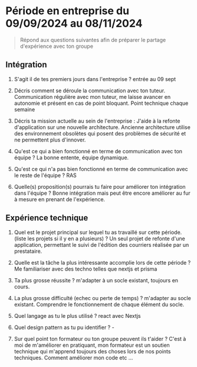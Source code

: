 # Période en entreprise du 09/09/2024 au 08/11/2024

> Répond aux questions suivantes afin de préparer le partage d'expérience avec ton groupe

## Intégration

1. S'agit il de tes premiers jours dans l'entreprise ? entrée au 09 sept

2. Décris comment se déroule la communication avec ton tuteur. Communication régulière avec mon tuteur, me laisse avancer en autonomie et présent en cas de point bloquant. Point technique chaque semaine

3. Décris ta mission actuelle au sein de l'entreprise : J'aide à la refonte d'application sur une nouvelle architecture. Ancienne architecture utilise des environnement obsolètes qui posent des problèmes de sécurité et ne permettent plus d'innover.

4. Qu'est ce qui a bien fonctionné en terme de communication avec ton équipe ? La bonne entente, équipe dynamique.

5. Qu'est ce qui n'a pas bien fonctionné en terme de communication avec le reste de l'équipe ? RAS

6. Quelle(s) proposition(s) pourrais tu faire pour améliorer ton intégration dans l'équipe ? Bonne intégration mais peut être encore améliorer au fur à mesure en prenant de l'expérience.

## Expérience technique

1. Quel est le projet principal sur lequel tu as travaillé sur cette période. (liste les projets si il y en a plusieurs) ? Un seul projet de refonte d'une application, permettant le suivi de l'édition des courriers réalisée par un prestataire.

2. Quelle est la tâche la plus intéressante accomplie lors de cette période ? Me familiariser avec des techno telles que nextjs et prisma

3. Ta plus grosse réussite ? m'adapter à un socle existant, toujours en cours.

4. La plus grosse difficulté (echec ou perte de temps) ? m'adapter au socle existant. Comprendre le fonctionnement de chaque élément du socle.

5. Quel langage as tu le plus utilisé ? react avec Nextjs

6. Quel design pattern as tu pu identifier ? -

7. Sur quel point ton formateur ou ton groupe peuvent ils t'aider ? C'est à moi de m'améliorer en pratiquant, mon formateur est un soutien technique qui m'apprend toujours des choses lors de nos points techniques. Comment améliorer mon code etc ...

